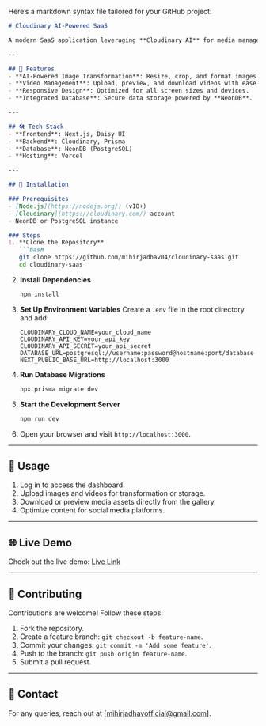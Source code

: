 Here’s a markdown syntax file tailored for your GitHub project:

```markdown
# Cloudinary AI-Powered SaaS

A modern SaaS application leveraging **Cloudinary AI** for media management, transformation, and optimization, built using **Next.js**, **Prisma**, **NeonDB**, and **Daisy UI**.

---

## 📌 Features
- **AI-Powered Image Transformation**: Resize, crop, and format images seamlessly.
- **Video Management**: Upload, preview, and download videos with ease and compressed version.
- **Responsive Design**: Optimized for all screen sizes and devices.
- **Integrated Database**: Secure data storage powered by **NeonDB**.

---

## 🛠️ Tech Stack
- **Frontend**: Next.js, Daisy UI
- **Backend**: Cloudinary, Prisma
- **Database**: NeonDB (PostgreSQL)
- **Hosting**: Vercel

---

## 🚀 Installation

### Prerequisites
- [Node.js](https://nodejs.org/) (v18+)
- [Cloudinary](https://cloudinary.com/) account
- NeonDB or PostgreSQL instance

### Steps
1. **Clone the Repository**
   ```bash
   git clone https://github.com/mihirjadhav04/cloudinary-saas.git
   cd cloudinary-saas
   ```

2. **Install Dependencies**
   ```bash
   npm install
   ```

3. **Set Up Environment Variables**
   Create a `.env` file in the root directory and add:
   ```env
   CLOUDINARY_CLOUD_NAME=your_cloud_name
   CLOUDINARY_API_KEY=your_api_key
   CLOUDINARY_API_SECRET=your_api_secret
   DATABASE_URL=postgresql://username:password@hostname:port/database
   NEXT_PUBLIC_BASE_URL=http://localhost:3000
   ```

4. **Run Database Migrations**
   ```bash
   npx prisma migrate dev
   ```

5. **Start the Development Server**
   ```bash
   npm run dev
   ```

6. Open your browser and visit `http://localhost:3000`.

---

## 📖 Usage
1. Log in to access the dashboard.
2. Upload images and videos for transformation or storage.
3. Download or preview media assets directly from the gallery.
4. Optimize content for social media platforms.

---

## 🌐 Live Demo
Check out the live demo: [Live Link](https://your-live-demo-link.com)

---

## 🤝 Contributing
Contributions are welcome! Follow these steps:
1. Fork the repository.
2. Create a feature branch: `git checkout -b feature-name`.
3. Commit your changes: `git commit -m 'Add some feature'`.
4. Push to the branch: `git push origin feature-name`.
5. Submit a pull request.

---

## 📧 Contact
For any queries, reach out at [mihirjadhavofficial@gmail.com].
```
